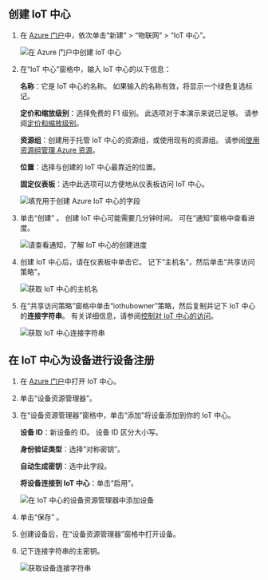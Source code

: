 ## <a name="create-an-iot-hub"></a>创建 IoT 中心

1. 在 [Azure 门户](https://portal.azure.com/)中，依次单击“新建” > “物联网” > “IoT 中心”。

   ![在 Azure 门户中创建 IoT 中心](../articles/iot-hub/media/iot-hub-create-hub-and-device/1_create-azure-iot-hub-portal.png)
1. 在“IoT 中心”窗格中，输入 IoT 中心的以下信息：

   **名称**：它是 IoT 中心的名称。 如果输入的名称有效，将显示一个绿色复选标记。

   **定价和缩放级别**：选择免费的 F1 级别。 此选项对于本演示来说已足够。 请参阅[定价和缩放级别](https://azure.microsoft.com/pricing/details/iot-hub/)。

   **资源组**：创建用于托管 IoT 中心的资源组，或使用现有的资源组。 请参阅[使用资源组管理 Azure 资源](../articles/azure-resource-manager/resource-group-portal.md)。

   **位置**：选择与创建的 IoT 中心最靠近的位置。

   **固定仪表板**：选中此选项可以方便地从仪表板访问 IoT 中心。

   ![填充用于创建 Azure IoT 中心的字段](../articles/iot-hub/media/iot-hub-create-hub-and-device/2_fill-in-fields-for-azure-iot-hub-portal.png)

1. 单击“创建” 。 创建 IoT 中心可能需要几分钟时间。 可在“通知”窗格中查看进度。

   ![请查看通知，了解 IoT 中心的创建进度](../articles/iot-hub/media/iot-hub-create-hub-and-device/3_notification-azure-iot-hub-creation-progress-portal.png)

1. 创建 IoT 中心后，请在仪表板中单击它。 记下“主机名”，然后单击“共享访问策略”。

   ![获取 IoT 中心的主机名](../articles/iot-hub/media/iot-hub-create-hub-and-device/4_get-azure-iot-hub-hostname-portal.png)

1. 在“共享访问策略”窗格中单击“iothubowner”策略，然后复制并记下 IoT 中心的**连接字符串**。 有关详细信息，请参阅[控制对 IoT 中心的访问](../articles/iot-hub/iot-hub-devguide-security.md)。

   ![获取 IoT 中心连接字符串](../articles/iot-hub/media/iot-hub-create-hub-and-device/5_get-azure-iot-hub-connection-string-portal.png)

## <a name="register-a-device-in-the-iot-hub-for-the-your-device"></a>在 IoT 中心为设备进行设备注册

1. 在 [Azure 门户](https://portal.azure.com/)中打开 IoT 中心。
1. 单击“设备资源管理器”。
1. 在“设备资源管理器”窗格中，单击“添加”将设备添加到你的 IoT 中心。

   **设备 ID**：新设备的 ID。 设备 ID 区分大小写。

   **身份验证类型**：选择“对称密钥”。

   **自动生成密钥**：选中此字段。

   **将设备连接到 IoT 中心**：单击“启用”。

   ![在 IoT 中心的设备资源管理器中添加设备](../articles/iot-hub/media/iot-hub-create-hub-and-device/6_add-device-in-azure-iot-hub-device-explorer-portal.png)

1. 单击“保存” 。
1. 创建设备后，在“设备资源管理器”窗格中打开设备。
1. 记下连接字符串的主密钥。

   ![获取设备连接字符串](../articles/iot-hub/media/iot-hub-create-hub-and-device/7_get-device-connection-string-in-device-explorer-portal.png)